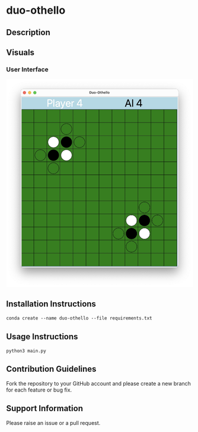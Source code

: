 # duo-othello

## Description

## Visuals

### User Interface

![alt text](https://github.com/unmaypawar/duo-othello/blob/main/ui.jpg?raw=true)

## Installation Instructions

```
conda create --name duo-othello --file requirements.txt
```

## Usage Instructions

```
python3 main.py
```

## Contribution Guidelines

Fork the repository to your GitHub account and please create a new branch for each feature or bug fix.

## Support Information

Please raise an issue or a pull request.